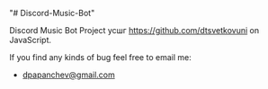 "# Discord-Music-Bot" 


Discord Music Bot Project усшг https://github.com/dtsvetkovuni on JavaScript.


If you find any kinds of bug feel free to email me:
- dpapanchev@gmail.com
